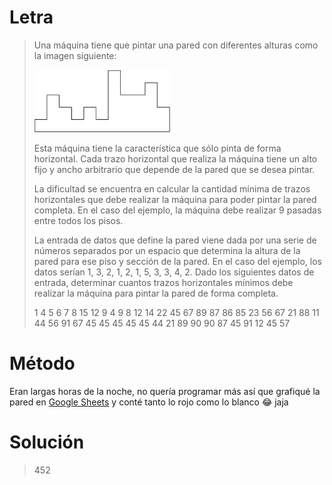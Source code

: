 # Letra

> Una máquina tiene que pintar una pared con diferentes alturas como la imagen siguiente:
>
> ![](venezuela.jpg)
>
> Esta máquina tiene la característica que sólo pinta de forma horizontal. Cada trazo horizontal que realiza la máquina tiene un alto fijo y ancho arbitrario que depende de la pared que se desea pintar.
>
> La dificultad se encuentra en calcular la cantidad mínima de trazos horizontales que debe realizar la máquina para poder pintar la pared completa. En el caso del ejemplo, la máquina debe realizar 9 pasadas entre todos los pisos.
>
> La entrada de datos que define la pared viene dada por una serie de números separados por un espacio que determina la altura de la pared para ese piso y sección de la pared. En el caso del ejemplo, los datos serían 1, 3, 2, 1, 2, 1, 5, 3, 3, 4, 2. Dado los siguientes datos de entrada, determinar cuantos trazos horizontales mínimos debe realizar la máquina para pintar la pared de forma completa.
>
> 1 4 5 6 7 8 15 12 9 4 9 8 12 14 22 45 67 89 87 86 85 23 56 67 21 88 11 44 56 91 67 45 45 45 45 45 44 21 89 90 90 87 45 91 12 45 57

# Método

Eran largas horas de la noche, no quería programar más así que grafiqué la pared en [Google Sheets](https://docs.google.com/spreadsheets/d/1ELs8_OlV6TqAoXJrOphpQaSXuxFMvV4P41t3vny-UWg) y conté tanto lo rojo como lo blanco :joy:  jaja

# Solución

> 452

